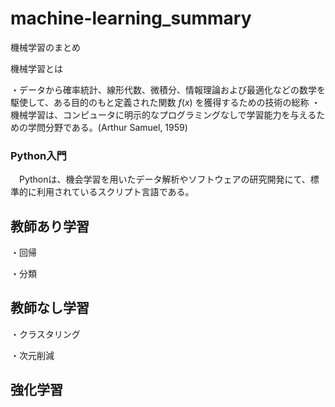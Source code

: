 # machine-learning_summary
機械学習のまとめ

機械学習とは

・データから確率統計、線形代数、微積分、情報理論および最適化などの数学を駆使して、ある目的のもと定義された関数 $f(x)$ を獲得するための技術の総称
・機械学習は、コンピュータに明示的なプログラミングなしで学習能力を与えるための学問分野である。(Arthur Samuel, 1959)

### Python入門
　Pythonは、機会学習を用いたデータ解析やソフトウェアの研究開発にて、標準的に利用されているスクリプト言語である。

## 教師あり学習
 ・回帰
 
 ・分類
## 教師なし学習
 ・クラスタリング
 
 ・次元削減
## 強化学習
 
